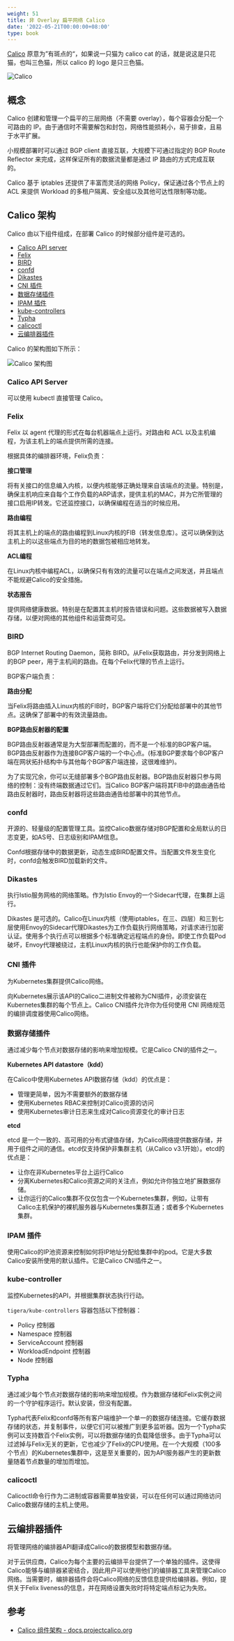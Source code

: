 ```yaml
---
weight: 51
title: 非 Overlay 扁平网络 Calico
date: '2022-05-21T00:00:00+08:00'
type: book
---
```


[Calico](https://www.projectcalico.org/) 原意为”有斑点的“，如果说一只猫为 calico cat 的话，就是说这是只花猫，也叫三色猫，所以 calico 的 logo 是只三色猫。

![Calico](../../../images/006tNc79gy1fz65bt7ieej30c90bsgn2.jpg "Calico logo")

## 概念

Calico 创建和管理一个扁平的三层网络（不需要 overlay），每个容器会分配一个可路由的 IP。由于通信时不需要解包和封包，网络性能损耗小，易于排查，且易于水平扩展。

小规模部署时可以通过 BGP client 直接互联，大规模下可通过指定的 BGP Route Reflector 来完成，这样保证所有的数据流量都是通过 IP 路由的方式完成互联的。

Calico 基于 iptables 还提供了丰富而灵活的网络 Policy，保证通过各个节点上的 ACL 来提供 Workload 的多租户隔离、安全组以及其他可达性限制等功能。

## Calico 架构

Calico 由以下组件组成，在部署 Calico 的时候部分组件是可选的。

- [Calico API server](https://projectcalico.docs.tigera.io/reference/architecture/overview#calico-api-server)
- [Felix](https://projectcalico.docs.tigera.io/reference/architecture/overview#felix)
- [BIRD](https://projectcalico.docs.tigera.io/reference/architecture/overview#bird)
- [confd](https://projectcalico.docs.tigera.io/reference/architecture/overview#confd)
- [Dikastes](https://projectcalico.docs.tigera.io/reference/architecture/overview#dikastes)
- [CNI 插件](https://projectcalico.docs.tigera.io/reference/architecture/overview#cni-plugin)
- [数据存储插件](https://projectcalico.docs.tigera.io/reference/architecture/overview#datastore-plugin)
- [IPAM 插件](https://projectcalico.docs.tigera.io/reference/architecture/overview#ipam-plugin)
- [kube-controllers](https://projectcalico.docs.tigera.io/reference/architecture/overview#kube-controllers)
- [Typha](https://projectcalico.docs.tigera.io/reference/architecture/overview#typha)
- [calicoctl](https://projectcalico.docs.tigera.io/reference/architecture/overview#calicoctl)
- [云编排器插件](https://projectcalico.docs.tigera.io/reference/architecture/overview#plugins-for-cloud-orchestrators)

Calico 的架构图如下所示：

![Calico 架构图](../../../images/calico-architecture.png "Calico 架构图（图片来自 [Calico 官网](https://projectcalico.docs.tigera.io/reference/architecture/overview)）")

### Calico API Server

可以使用 kubectl 直接管理 Calico。

### Felix

Felix 以 agent 代理的形式在每台机器端点上运行。对路由和 ACL 以及主机编程，为该主机上的端点提供所需的连接。

根据具体的编排器环境，Felix负责：

**接口管理**

将有关接口的信息编入内核，以便内核能够正确处理来自该端点的流量。特别是，确保主机响应来自每个工作负载的ARP请求，提供主机的MAC，并为它所管理的接口启用IP转发。它还监控接口，以确保编程在适当的时候应用。

**路由编程**

将其主机上的端点的路由编程到Linux内核的FIB（转发信息库）。这可以确保到达主机上的以这些端点为目的地的数据包被相应地转发。

**ACL编程**

在Linux内核中编程ACL，以确保只有有效的流量可以在端点之间发送，并且端点不能规避Calico的安全措施。

**状态报告**

提供网络健康数据。特别是在配置其主机时报告错误和问题。这些数据被写入数据存储，以便对网络的其他组件和运营商可见。

### BIRD

BGP Internet Routing Daemon，简称 BIRD。从Felix获取路由，并分发到网络上的BGP peer，用于主机间的路由。在每个Felix代理的节点上运行。

BGP客户端负责：

**路由分配**

当Felix将路由插入Linux内核的FIB时，BGP客户端将它们分配给部署中的其他节点。这确保了部署中的有效流量路由。

**BGP路由反射器的配置**

BGP路由反射器通常是为大型部署而配置的，而不是一个标准的BGP客户端。BGP路由反射器作为连接BGP客户端的一个中心点。(标准BGP要求每个BGP客户端在网状拓扑结构中与其他每个BGP客户端连接，这很难维护)。

为了实现冗余，你可以无缝部署多个BGP路由反射器。BGP路由反射器只参与网络的控制：没有终端数据通过它们。当Calico BGP客户端将其FIB中的路由通告给路由反射器时，路由反射器将这些路由通告给部署中的其他节点。

### confd

开源的、轻量级的配置管理工具。监控Calico数据存储对BGP配置和全局默认的日志变更，如AS号、日志级别和IPAM信息。

Confd根据存储中的数据更新，动态生成BIRD配置文件。当配置文件发生变化时，confd会触发BIRD加载新的文件。

### Dikastes

执行Istio服务网格的网络策略。作为Istio Envoy的一个Sidecar代理，在集群上运行。

Dikastes 是可选的。Calico在Linux内核（使用iptables，在三、四层）和三到七层使用Envoy的Sidecar代理Dikastes为工作负载执行网络策略，对请求进行加密认证。使用多个执行点可以根据多个标准确定远程端点的身份。即使工作负载Pod破坏，Envoy代理被绕过，主机Linux内核的执行也能保护你的工作负载。

### CNI 插件

为Kubernetes集群提供Calico网络。

向Kubernetes展示该API的Calico二进制文件被称为CNI插件，必须安装在Kubernetes集群的每个节点上。Calico CNI插件允许你为任何使用 CNI  网络规范的编排调度器使用Calico网络。

### 数据存储插件

通过减少每个节点对数据存储的影响来增加规模。它是Calico CNI的插件之一。

**Kubernetes API datastore（kdd）**

在Calico中使用Kubernetes API数据存储（kdd）的优点是：

- 管理更简单，因为不需要额外的数据存储
- 使用Kubernetes RBAC来控制对Calico资源的访问
- 使用Kubernetes审计日志来生成对Calico资源变化的审计日志

**etcd**

etcd 是一个一致的、高可用的分布式键值存储，为Calico网络提供数据存储，并用于组件之间的通信。etcd仅支持保护非集群主机（从Calico v3.1开始）。etcd的优点是：

- 让你在非Kubernetes平台上运行Calico
- 分离Kubernetes和Calico资源之间的关注点，例如允许你独立地扩展数据存储。
- 让你运行的Calico集群不仅仅包含一个Kubernetes集群，例如，让带有Calico主机保护的裸机服务器与Kubernetes集群互通；或者多个Kubernetes集群。

### IPAM 插件

使用Calico的IP池资源来控制如何将IP地址分配给集群中的pod。它是大多数Calico安装所使用的默认插件。它是Calico CNI插件之一。

### kube-controller

监控Kubernetes的API，并根据集群状态执行行动。

`tigera/kube-controllers` 容器包括以下控制器：

- Policy 控制器
- Namespace 控制器
- ServiceAccount 控制器
- WorkloadEndpoint 控制器
- Node 控制器

### Typha

通过减少每个节点对数据存储的影响来增加规模。作为数据存储和Felix实例之间的一个守护程序运行。默认安装，但没有配置。

Typha代表Felix和confd等所有客户端维护一个单一的数据存储连接。它缓存数据存储的状态，并复制事件，以便它们可以被推广到更多监听器。因为一个Typha实例可以支持数百个Felix实例，可以将数据存储的负载降低很多。由于Typha可以过滤掉与Felix无关的更新，它也减少了Felix的CPU使用。在一个大规模（100多个节点）的Kubernetes集群中，这是至关重要的，因为API服务器产生的更新数量随着节点数量的增加而增加。

### calicoctl

Calicoctl命令行作为二进制或容器需要单独安装，可以在任何可以通过网络访问Calico数据存储的主机上使用。

## 云编排器插件

将管理网络的编排器API翻译成Calico的数据模型和数据存储。

对于云供应商，Calico为每个主要的云编排平台提供了一个单独的插件。这使得Calico能够与编排器紧密结合，因此用户可以使用他们的编排器工具来管理Calico网络。当需要时，编排器插件会将Calico网络的反馈信息提供给编排器。例如，提供关于Felix liveness的信息，并在网络设置失败时将特定端点标记为失败。

## 参考

- [Calico 组件架构 - docs.projectcalico.org](https://projectcalico.docs.tigera.io/reference/architecture/overview)
